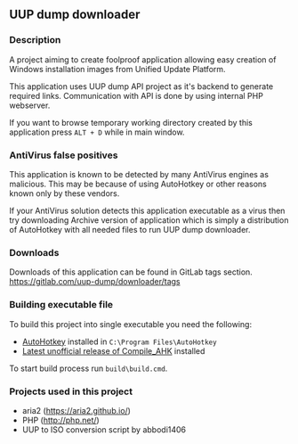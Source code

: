 UUP dump downloader
-------------------

### Description
A project aiming to create foolproof application allowing easy creation of
Windows installation images from Unified Update Platform.

This application uses UUP dump API project as it's backend to generate
required links. Communication with API is done by using internal PHP webserver.

If you want to browse temporary working directory created by this application
press `ALT + D` while in main window.

### AntiVirus false positives
This application is known to be detected by many AntiVirus engines as
malicious. This may be because of using AutoHotkey or other reasons known
only by these vendors.

If your AntiVirus solution detects this application executable as a virus then
try downloading Archive version of application which is simply a distribution
of AutoHotkey with all needed files to run UUP dump downloader.

### Downloads
Downloads of this application can be found in GitLab tags section.
https://gitlab.com/uup-dump/downloader/tags

### Building executable file
To build this project into single executable you need the following:
  - [AutoHotkey](https://www.autohotkey.com/download/) installed in `C:\Program Files\AutoHotkey`
  - [Latest unofficial release of Compile_AHK](https://github.com/mercury233/compile-ahk/releases)
    installed

To start build process run `build\build.cmd`.

### Projects used in this project
  - aria2 (https://aria2.github.io/)
  - PHP (http://php.net/)
  - UUP to ISO conversion script by abbodi1406
